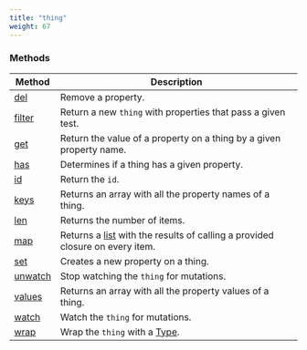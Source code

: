 ```yaml
---
title: "thing"
weight: 67
---
```


### Methods

Method | Description
------ | -----------
[del](./del) | Remove a property.
[filter](./filter) | Return a new `thing` with properties that pass a given test.
[get](./get) | Return the value of a property on a thing by a given property name.
[has](./has) | Determines if a thing has a given property.
[id](./id) | Return the `id`.
[keys](./keys) | Returns an array with all the property names of a thing.
[len](./len) | Returns the number of items.
[map](./map) | Returns a [list](../list) with the results of calling a provided closure on every item.
[set](./set) | Creates a new property on a thing.
[unwatch](./unwatch) | Stop watching the `thing` for mutations.
[values](./values) | Returns an array with all the property values of a thing.
[watch](./watch) | Watch the `thing` for mutations.
[wrap](./wrap) | Wrap the `thing` with a [Type](../type).